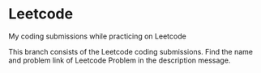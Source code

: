 # Leetcode
My coding submissions while practicing on Leetcode

This branch consists of the Leetcode coding submissions.
Find the name and problem link of Leetcode Problem in the description message.
